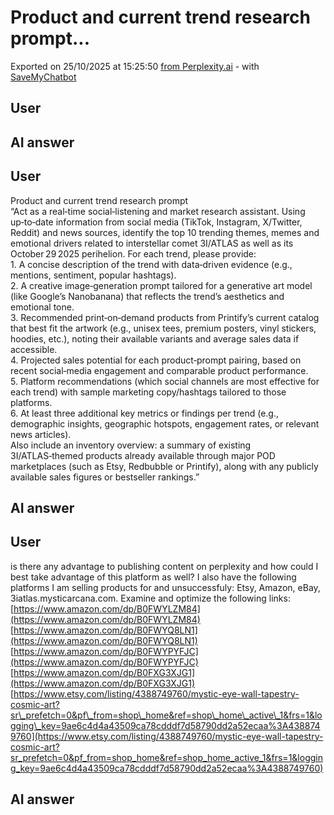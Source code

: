 # Product and current trend research prompt...
Exported on 25/10/2025 at 15:25:50 [from Perplexity.ai](https://www.perplexity.ai/search/product-and-current-trend-rese-LKLlmmewR9axrKqEvJ69Mg) - with [SaveMyChatbot](https://save.hugocollin.com)


## User


## AI answer


## User

Product and current trend research prompt  
“Act as a real‑time social‑listening and market research assistant. Using up‑to‑date information from social media (TikTok, Instagram, X/Twitter, Reddit) and news sources, identify the top 10 trending themes, memes and emotional drivers related to interstellar comet 3I/ATLAS as well as its October 29 2025 perihelion. For each trend, please provide:  
1\. A concise description of the trend with data‑driven evidence (e.g., mentions, sentiment, popular hashtags).  
2\. A creative image‑generation prompt tailored for a generative art model (like Google’s Nanobanana) that reflects the trend’s aesthetics and emotional tone.  
3\. Recommended print‑on‑demand products from Printify’s current catalog that best fit the artwork (e.g., unisex tees, premium posters, vinyl stickers, hoodies, etc.), noting their available variants and average sales data if accessible.  
4\. Projected sales potential for each product‑prompt pairing, based on recent social‑media engagement and comparable product performance.  
5\. Platform recommendations (which social channels are most effective for each trend) with sample marketing copy/hashtags tailored to those platforms.  
6\. At least three additional key metrics or findings per trend (e.g., demographic insights, geographic hotspots, engagement rates, or relevant news articles).  
Also include an inventory overview: a summary of existing 3I/ATLAS‑themed products already available through major POD marketplaces (such as Etsy, Redbubble or Printify), along with any publicly available sales figures or bestseller rankings.”

## AI answer


## User

is there any advantage to publishing content on perplexity and how could I best take advantage of this platform as well? I also have the following platforms I am selling products for and unsuccessfuly: Etsy, Amazon, eBay, 3iatlas.mysticarcana.com. Examine and optimize the following links: [https://www.amazon.com/dp/B0FWYLZM84](https://www.amazon.com/dp/B0FWYLZM84)  
[https://www.amazon.com/dp/B0FWYQ8LN1](https://www.amazon.com/dp/B0FWYQ8LN1)  
[https://www.amazon.com/dp/B0FWYPYFJC](https://www.amazon.com/dp/B0FWYPYFJC)  
[https://www.amazon.com/dp/B0FXG3XJG1](https://www.amazon.com/dp/B0FXG3XJG1)  
[https://www.etsy.com/listing/4388749760/mystic-eye-wall-tapestry-cosmic-art?sr\_prefetch=0&pf\_from=shop\_home&ref=shop\_home\_active\_1&frs=1&logging\_key=9ae6c4d4a43509ca78cdddf7d58790dd2a52ecaa%3A4388749760](https://www.etsy.com/listing/4388749760/mystic-eye-wall-tapestry-cosmic-art?sr_prefetch=0&pf_from=shop_home&ref=shop_home_active_1&frs=1&logging_key=9ae6c4d4a43509ca78cdddf7d58790dd2a52ecaa%3A4388749760)

## AI answer

